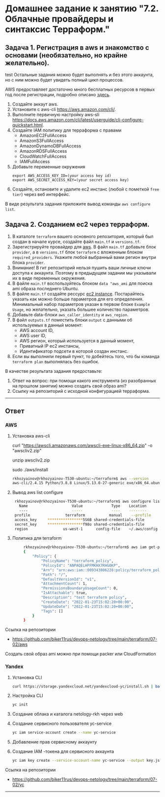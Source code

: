 # Домашнее задание к занятию "7.2. Облачные провайдеры и синтаксис Терраформ."


## Задача 1. Регистрация в aws и знакомство с основами (необязательно, но крайне желательно).
test
Остальные задания можно будет выполнять и без этого аккаунта, но с ним можно будет увидеть полный цикл процессов. 

AWS предоставляет достаточно много бесплатных ресурсов в первых год после регистрации, подробно описано [здесь](https://aws.amazon.com/free/).
1. Создайте аккаут aws.
1. Установите c aws-cli https://aws.amazon.com/cli/.
1. Выполните первичную настройку aws-sli https://docs.aws.amazon.com/cli/latest/userguide/cli-configure-quickstart.html.
1. Создайте IAM политику для терраформа c правами
    * AmazonEC2FullAccess
    * AmazonS3FullAccess
    * AmazonDynamoDBFullAccess
    * AmazonRDSFullAccess
    * CloudWatchFullAccess
    * IAMFullAccess
1. Добавьте переменные окружения 
    ```
    export AWS_ACCESS_KEY_ID=(your access key id)
    export AWS_SECRET_ACCESS_KEY=(your secret access key)
    ```
1. Создайте, остановите и удалите ec2 инстанс (любой с пометкой `free tier`) через веб интерфейс. 

В виде результата задания приложите вывод команды `aws configure list`.


## Задача 2. Созданием ec2 через терраформ. 

1. В каталоге `terraform` вашего основного репозитория, который был создан в начале курсе, создайте файл `main.tf` и `versions.tf`.
1. Зарегистрируйте провайдер для [aws](https://registry.terraform.io/providers/hashicorp/aws/latest/docs). В файл `main.tf` добавьте
блок `provider`, а в `versions.tf` блок `terraform` с вложенным блоком `required_providers`. Укажите любой выбранный вами регион 
внутри блока `provider`.
1. Внимание! В гит репозиторий нельзя пушить ваши личные ключи доступа к аккаунта. Поэтому в предыдущем задании мы указывали
их в виде переменных окружения. 
1. В файле `main.tf` воспользуйтесь блоком `data "aws_ami` для поиска ami образа последнего Ubuntu.  
1. В файле `main.tf` создайте рессурс [ec2 instance](https://registry.terraform.io/providers/hashicorp/aws/latest/docs/resources/instance).
Постарайтесь указать как можно больше параметров для его определения. Минимальный набор параметров указан в первом блоке 
`Example Usage`, но желательно, указать большее количество параметров. 
1. Добавьте data-блоки `aws_caller_identity` и `aws_region`.
1. В файл `outputs.tf` поместить блоки `output` с данными об используемых в данный момент: 
    * AWS account ID,
    * AWS user ID,
    * AWS регион, который используется в данный момент, 
    * Приватный IP ec2 инстансы,
    * Идентификатор подсети в которой создан инстанс.  
1. Если вы выполнили первый пункт, то добейтесь того, что бы команда `terraform plan` выполнялась без ошибок. 


В качестве результата задания предоставьте:
1. Ответ на вопрос: при помощи какого инструмента (из разобранных на прошлом занятии) можно создать свой образ ami?
1. Ссылку на репозиторий с исходной конфигурацией терраформа.  
 
---

## **Ответ**

### **AWS**

1. Установка aws-cli

    curl "https://awscli.amazonaws.com/awscli-exe-linux-x86_64.zip" -o "awscliv2.zip"

    unzip awscliv2.zip 

    sudo ./aws/install
    ```bash
    rkhozyainov@rkhozyainov-T530-ubuntu:~/terraform$ aws --version
    aws-cli/2.4.15 Python/3.8.8 Linux/5.13.0-27-generic exe/x86_64.ubuntu.20 prompt/off
    ```
2. Вывод aws list configure 
   ```bash
    rkhozyainov@rkhozyainov-T530-ubuntu:~/terraform$ aws configure list --profile terraform
      Name                    Value             Type    Location
      ----                    -----             ----    --------
    profile                terraform           manual    --profile
    access_key     ****************5S6B shared-credentials-file
    secret_key     ****************f98o shared-credentials-file
    region                us-west-1      config-file    ~/.aws/config
   ```
3. Политика для terraform
   ```bash
        rkhozyainov@rkhozyainov-T530-ubuntu:~/terraform$ aws iam get-policy --policy-arn arn:aws:iam::009343806228:policy/terraform_policy --profile terraform
        {
            "Policy": {
                "PolicyName": "terraform_policy",
                "PolicyId": "ANPAQELHPFMKHX7RHGOKP",
                "Arn": "arn:aws:iam::009343806228:policy/terraform_policy",
                "Path": "/",
                "DefaultVersionId": "v1",
                "AttachmentCount": 1,
                "PermissionsBoundaryUsageCount": 0,
                "IsAttachable": true,
                "Description": "test terraform policy",
                "CreateDate": "2022-01-23T15:02:20+00:00",
                "UpdateDate": "2022-01-23T15:02:20+00:00",
                "Tags": []
            }
        }
    ```

Ссылка на репозитории
 - https://github.com/biker11rus/devops-netology/tree/main/terraform/07-02/aws

Создать свой образ ami можно при помощи packer или CloudFormation 

### **Yandex**

1. Установка CLI
    ```bash
    curl https://storage.yandexcloud.net/yandexcloud-yc/install.sh | bash
    ```
2. Настройка CLI
    ```bash
    yc init
    ```
3. Создание облака и каталога netology-rkh через web 
4. Создание сервисного пользователя yc-service
    ```bash
    yc iam service-account create --name yc-service
    ```
5. Добавление прав сервисному аккаунту 

6. Создание IAM -токена для сервисного аккаунта
    ```bash
    yc iam key create --service-account-name yc-service --output key.json
    ```


Ссылка на репозитории
  - https://github.com/biker11rus/devops-netology/tree/main/terraform/07-02/yc

---


